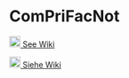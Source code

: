 # ComPriFacNot #

<!--
Main self description.

@author see git history
@version 1.1, 2021-12-08
@since 1.0, 2021-12-08
-->
<!-- markdownlint-disable MD033 -->

<a href="/ComPriFacNot/ComPriFacNot/wiki"><img height="20" width="20" src="https://camo.githubusercontent.com/7a5437b81e4796126f9699bd4ab51324c9c1e309219f06ad763cd3cf645a858b/68747470733a2f2f6769746875622e6769746875626173736574732e636f6d2f696d616765732f69636f6e732f656d6f6a692f756e69636f64652f31663165632d31663165372e706e67">&nbsp;See Wiki</a>

<a href="/ComPriFacNot/ComPriFacNot/wiki"><img height="20" width="20" src="https://camo.githubusercontent.com/57fa7428fcc2f6d87dbde42422a97d951bd468072accb299ad33b6855aaa7041/68747470733a2f2f6769746875622e6769746875626173736574732e636f6d2f696d616765732f69636f6e732f656d6f6a692f756e69636f64652f31663165392d31663165612e706e67">&nbsp;Siehe Wiki</a>
